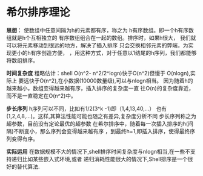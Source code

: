 # 希尔排序理论
**思想**：
使数组中任意间隔为h的元素都有序，称之为
h有序数组。即一个h有序数组就是h个互相独立的
有序数组组合在一起的数组。排序时，如果h很大，
我们就可以将元素移动到很远的地方，解决了插入排序
只会交换相邻元素的弊端，为实现更小的h有序创造方便，
，用这种方式，对于任意以1结尾的h序列，我们都能够
将数组排序。

**时间复杂度**
粗略估计：shell O(n^2- n^2/2^logn)快于O(n^2)但慢于 O(nlogn),实际上
要远快于O(n^2),在小数据(10000数量级),可以与nlogn相当。 因为随着h的越来越小，数组变得越来越有序，插入排序的复杂度一直
往O(n)的复杂度靠近，而不是一直稳定在O(n^2)中。

**步长序列**
h序列可以不同，比如有1/2(3^k -1)即（1,4,13,40,...）
也有(1,2,4,8,...)。这样,其算法性能可能也随之有差异,复杂度分析不同
步长序列称之为超参数，目前没有定论最优的超参数
在希尔排序中，随着每一次插入排序的h(间隔)不断变小，那么序列会变得越来越有序
，到最终h=1,即插入排序，使得最终序列变得有序。

**实际运用**
在数据规模不大的情况下,shell排序时间复杂度与nlogn相当,在一些不支持递归比如某些嵌入式环境,或者
递归消耗性能很大的情况下,Shell排序是一个很好的替代算法.




